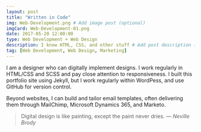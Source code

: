 ```yaml
---
layout: post
title: "Written in Code"
img: Web-Development.png # Add image post (optional)
imgCard: Web-Development-01.png
date: 2017-05-20 12:00:00 
type: Web Development + Web Design
description: I know HTML, CSS, and other stuff # Add post description (optional)
tag: [Web Development, Web Design, Marketing]
---
```

I am a designer who can digitally implement designs. I work regularly in HTML/CSS and SCSS and pay close attention to responsiveness. I built this portfolio site using Jekyll, but I work regularly within WordPess, and use GitHub for version control.

Beyond websites, I can build and tailor email templates, often delivering them through MailChimp, Microsoft Dynamics 365, and Marketo.

> Digital design is like painting, except the paint never dries. <cite>― Neville Brody</cite>
